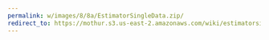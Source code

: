 ```yaml
---
permalink: w/images/8/8a/EstimatorSingleData.zip/
redirect_to: https://mothur.s3.us-east-2.amazonaws.com/wiki/estimatorsingledata.zip
---
```


